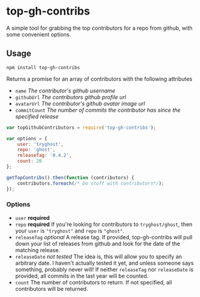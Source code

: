 top-gh-contribs
===============

A simple tool for grabbing the top contributors for a repo from github, with some convenient options.

Usage
----------------------

```
npm install top-gh-contribs
```

Returns a promise for an array of contributors with the following attributes

* `name` *The contributor's github username*
* `githubUrl` *The contributors github profile url*
* `avatarUrl` *The contributor's github avatar image url*
* `commitCount` *The number of commits the contributor has since the specified release*

```js
var topGithubContributors = require('top-gh-contribs');

var options = {
    user: 'tryghost',
    repo: 'ghost',
    releaseTag: '0.4.2',
    count: 20
};

getTopContribs().then(function (contributors) {
    contributors.foreach(/* Do stuff with contributors*/);
});
```

### Options


* `user` **required**
* `repo` **required**
    If you're looking for contributors to `tryghost/ghost`, then your `user` is `"tryghost"` and `repo` is `"ghost"`.
* `releaseTag` *optional*
    A release tag. If provided, top-gh-contribs will pull down your list of releases from github and look for the date of the matching release.
* `releaseDate` *not tested*
    The idea is, this will allow you to specify an arbitrary date. I haven't actually tested it yet, and unless someone says something, probably never will!
    If neither `releaseTag` nor `releaseDate` is provided, all commits in the last year will be counted.
* `count`
    The number of contributors to return. If not specified, all contributors will be returned.

